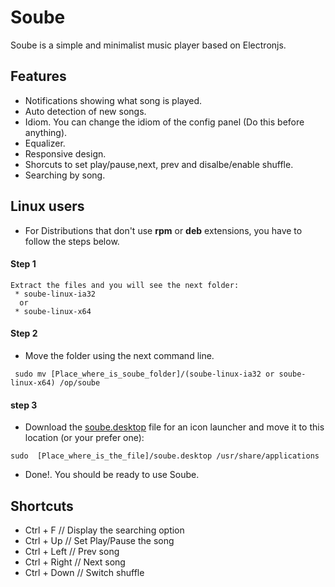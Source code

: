 # Soube
Soube is a simple and minimalist music player based on Electronjs.


## Features
 * Notifications showing what song is played.
 * Auto detection of new songs.
 * Idiom. You can change the idiom of the config panel (Do this before anything).
 * Equalizer.
 * Responsive design.
 * Shorcuts to set play/pause,next, prev and disalbe/enable shuffle.
 * Searching by song.

## Linux users
 * For Distributions that don't use **rpm** or **deb** extensions, you have to follow the steps below.

#### Step 1

 ```
 Extract the files and you will see the next folder:
  * soube-linux-ia32
   or
  * soube-linux-x64
 ```

#### Step 2
 * Move the folder using the next command line.

 ```
  sudo mv [Place_where_is_soube_folder]/(soube-linux-ia32 or soube-linux-x64) /op/soube
 ```

#### step 3 
 * Download the [soube.desktop](https://github.com/DracotMolver/Soube/blob/master/soube.desktop) file for an icon launcher and move it to this location (or your prefer one):

 ```
 sudo  [Place_where_is_the_file]/soube.desktop /usr/share/applications
 
 ```

 * Done!. You should be ready to use Soube.

## Shortcuts

 * Ctrl + F      // Display the searching option
 * Ctrl + Up     // Set Play/Pause the song
 * Ctrl + Left   // Prev song
 * Ctrl + Right  // Next song
 * Ctrl + Down   // Switch shuffle